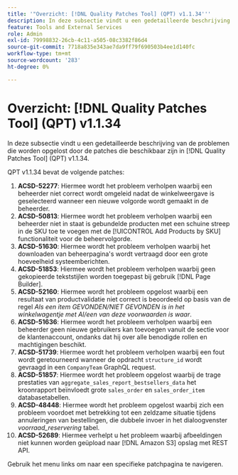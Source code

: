 ```yaml
---
title: '"Overzicht: [!DNL Quality Patches Tool] (QPT) v1.1.34'''
description: In deze subsectie vindt u een gedetailleerde beschrijving van de problemen die worden opgelost door de patches die beschikbaar zijn in [!DNL Quality Patches Tool] (QPT) v1.1.34.
feature: Tools and External Services
role: Admin
exl-id: 79998832-26cb-4c11-a505-08c3382f86d4
source-git-commit: 7718a835e343ae7da9ff79f690503b4ee1d140fc
workflow-type: tm+mt
source-wordcount: '283'
ht-degree: 0%

---
```


# Overzicht: [!DNL Quality Patches Tool] (QPT) v1.1.34

In deze subsectie vindt u een gedetailleerde beschrijving van de problemen die worden opgelost door de patches die beschikbaar zijn in [!DNL Quality Patches Tool] (QPT) v1.1.34.

QPT v1.1.34 bevat de volgende patches:

1. **ACSD-52277**: Hiermee wordt het probleem verholpen waarbij een beheerder niet correct wordt omgeleid nadat de winkelweergave is geselecteerd wanneer een nieuwe volgorde wordt gemaakt in de beheerder.
1. **ACSD-50813**: Hiermee wordt het probleem verholpen waarbij een beheerder niet in staat is gebundelde producten met een schuine streep in de SKU toe te voegen met de [!UICONTROL Add Products by SKU] functionaliteit voor de beheervolgorde.
1. **ACSD-51630**: Hiermee wordt het probleem verholpen waarbij het downloaden van beheerpagina&#39;s wordt vertraagd door een grote hoeveelheid systeemberichten.
1. **ACSD-51853**: Hiermee wordt het probleem verholpen waarbij geen gekopieerde tekststijlen worden toegepast bij gebruik [!DNL Page Builder].
1. **ACSD-52160**: Hiermee wordt het probleem opgelost waarbij een resultaat van productvalidatie niet correct is beoordeeld op basis van de regel *Als een item GEVONDEN/NIET GEVONDEN is in het winkelwagentje met Al/een van deze voorwaarden is waar*.
1. **ACSD-51636**: Hiermee wordt het probleem verholpen waarbij een beheerder geen nieuwe gebruikers kan toevoegen vanuit de sectie voor de klantenaccount, ondanks dat hij over alle benodigde rollen en machtigingen beschikt.
1. **ACSD-51739**: Hiermee wordt het probleem verholpen waarbij een fout wordt geretourneerd wanneer de opdracht `structure_id` wordt gevraagd in een `CompanyTeam` GraphQL request.
1. **ACSD-51857**: Hiermee wordt het probleem opgelost waarbij de trage prestaties van `aggregate_sales_report_bestsellers_data` het kroonrapport beïnvloedt grote `sales_order` en `sales_order_item` databasetabellen.
1. **ACSD-48448**: Hiermee wordt het probleem opgelost waarbij zich een probleem voordoet met betrekking tot een zeldzame situatie tijdens annuleringen van bestellingen, die dubbele invoer in het dialoogvenster *voorraad_reservering* tabel.
1. **ACSD-52689**: Hiermee verhelpt u het probleem waarbij afbeeldingen niet kunnen worden geüpload naar [!DNL Amazon S3] opslag met REST API.

Gebruik het menu links om naar een specifieke patchpagina te navigeren.
